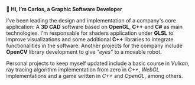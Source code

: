 **👋 Hi, I’m Carlos, a Graphic Software Developer**

I’ve been leading the design and implementation of a company's core application: A **3D CAD** software based on **OpenGL**, **C++** and **C#** as main technologies. I'm responsable for shaders application under **GLSL** to improve visualizations and some additional **C++** libraries to integrate functionalities in the software. Another projects for the company include **OpenCV** library development to give *"eyes"* to a movable robot.

Personal projects to keep myself updated include a basic course in *Vulkan*, ray tracing algorithm implementation from zero in *C++*, *WebGL* implementations and a game written in *C++* and *OpenGL*, among others.

